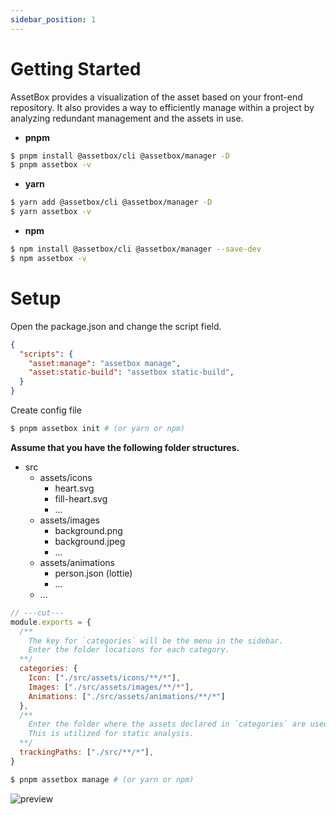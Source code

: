```yaml
---
sidebar_position: 1
---
```


# Getting Started

AssetBox provides a visualization of the asset based on your front-end repository. It also provides a way to efficiently manage within a project by analyzing redundant management and the assets in use.


- **pnpm**

```sh
$ pnpm install @assetbox/cli @assetbox/manager -D
$ pnpm assetbox -v
```

- **yarn**

```sh
$ yarn add @assetbox/cli @assetbox/manager -D
$ yarn assetbox -v
```

- **npm**

```sh
$ npm install @assetbox/cli @assetbox/manager --save-dev
$ npm assetbox -v
```

# Setup


Open the package.json and change the script field.
```json twoslash title='package.json'
{
  "scripts": {
    "asset:manage": "assetbox manage",
    "asset:static-build": "assetbox static-build",
  }
}
```

Create config file
```sh
$ pnpm assetbox init # (or yarn or npm)
```

**Assume that you have the following folder structures.**
* src
  * assets/icons
    * heart.svg
    * fill-heart.svg
    * ...
  * assets/images
    * background.png
    * background.jpeg
    * ...
  * assets/animations
    * person.json (lottie)
    * ...
  * ...


```js twoslash title='assetbox.config.cjs'
// ---cut---
module.exports = {
  /**
    The key for `categories` will be the menu in the sidebar.
    Enter the folder locations for each category.
  **/
  categories: {
    Icon: ["./src/assets/icons/**/*"],
    Images: ["./src/assets/images/**/*"],
    Animations: ["./src/assets/animations/**/*"]
  },
  /**
    Enter the folder where the assets declared in `categories` are used.
    This is utilized for static analysis.
  **/
  trackingPaths: ["./src/**/*"],
}
```

```sh
$ pnpm assetbox manage # (or yarn or npm)
```

 <img
  alt="preview"
  src="https://user-images.githubusercontent.com/41789633/241983401-b6458ff1-f5a5-4f74-984d-f80b9dac83c2.png"
  />